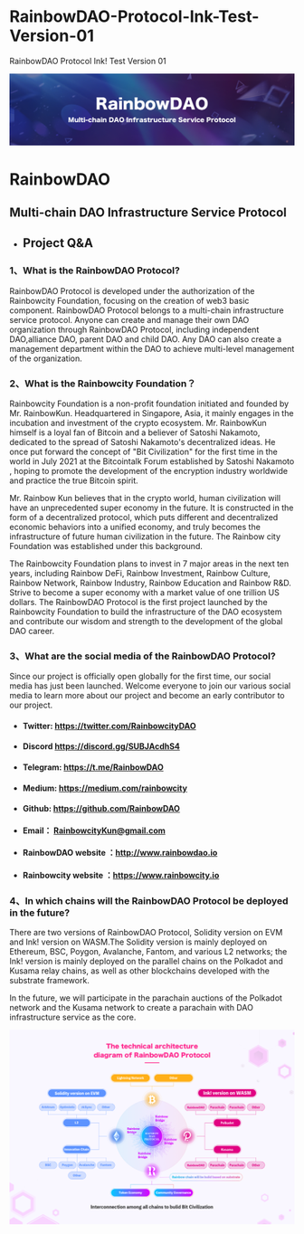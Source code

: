# RainbowDAO-Protocol-Ink-Test-Version-01
RainbowDAO Protocol Ink! Test Version 01

![](https://raw.githubusercontent.com/RainbowDAO/Gitcoin/main/pic/0.png)



# RainbowDAO 

## Multi-chain DAO Infrastructure Service Protocol




- ## Project Q&A




### 1、What is the RainbowDAO Protocol? 


RainbowDAO Protocol is developed under the authorization of the Rainbowcity  Foundation, focusing on the creation of web3 basic component. RainbowDAO Protocol belongs to a multi-chain infrastructure service protocol.  Anyone can create and manage their own DAO organization through RainbowDAO Protocol, including independent DAO,alliance DAO, parent DAO and child DAO. Any DAO can also create a management department within the DAO to achieve multi-level management of the organization.



### 2、What is the Rainbowcity Foundation？



Rainbowcity Foundation is a non-profit foundation initiated and founded by Mr. RainbowKun. Headquartered in Singapore, Asia, it mainly engages in the incubation and investment of the crypto ecosystem. Mr. RainbowKun himself is a loyal fan of Bitcoin and a believer of Satoshi Nakamoto, dedicated to the spread of Satoshi Nakamoto's decentralized ideas. He once put forward the concept of "Bit Civilization" for the first time in the world in July 2021 at the Bitcointalk Forum established by Satoshi Nakamoto , hoping to promote the development of the encryption industry worldwide and practice the true Bitcoin spirit.



Mr. Rainbow Kun believes that in the crypto world, human civilization will have an unprecedented super economy in the future. It is constructed in the form of a decentralized protocol, which puts different and decentralized economic behaviors into a unified economy, and truly becomes the infrastructure of future human civilization in the future. The Rainbow city Foundation was established under this background.

The Rainbowcity Foundation plans to invest in 7 major areas in the next ten years, including Rainbow DeFi, Rainbow Investment, Rainbow Culture, Rainbow Network, Rainbow Industry, Rainbow Education and Rainbow R&D. Strive to become a super economy with a market value of one trillion US dollars. The RainbowDAO Protocol is the first project launched by the Rainbowcity Foundation to build the infrastructure of the DAO ecosystem and contribute our wisdom and strength to the development of the global DAO career.



### 3、What are the social media of the RainbowDAO Protocol?



Since our project is officially open globally for the first time, our social media has just been launched. Welcome everyone to join our various social media to learn more about our project and become an early contributor to our project.



- #### Twitter:    https://twitter.com/RainbowcityDAO

- #### Discord     https://discord.gg/SUBJAcdhS4   

- #### Telegram: https://t.me/RainbowDAO

- #### Medium:   https://medium.com/rainbowcity

- #### Github:    https://github.com/RainbowDAO

- #### Email： RainbowcityKun@gmail.com

- #### RainbowDAO website ：http://www.rainbowdao.io

- #### Rainbowcity website ：https://www.rainbowcity.io




### 4、In which chains will the RainbowDAO Protocol be deployed in the future?



There are two versions of RainbowDAO Protocol, Solidity version on EVM and Ink! version on WASM.The Solidity version is mainly deployed on Ethereum, BSC, Poygon, Avalanche, Fantom, and various L2 networks; the Ink! version is mainly deployed on the parallel chains on the Polkadot and Kusama relay chains, as well as other blockchains developed with the substrate framework. 

In the future, we will participate in the parachain auctions of the Polkadot network and the Kusama network to create a parachain with DAO  infrastructure service as the core.



![image](https://raw.githubusercontent.com/RainbowDAO/Gitcoin/main/pic/1.png)


